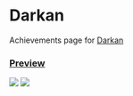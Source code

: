 # Darkan
Achievements page for [Darkan](http://darkan.org)

### [Preview](https://imgur.com/a/3dAINrI)
![](https://i.imgur.com/qseDoQV.png)
![](https://i.imgur.com/oMmXW2S.png)
